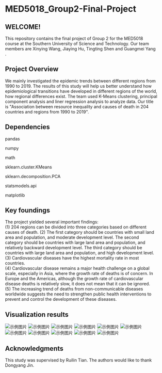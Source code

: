 # MED5018_Group2-Final-Project

## WELCOME!

This repository contains the final project of Group 2 for the MED5018 course at the Southern University of Science and Technology. Our team members are Xinying Wang, Jiaying Hu, Tingting Shen and Guangmei Yang .


## Project Overview

We mainly investigated the epidemic trends between different regions from 1990 to 2019. The results of this study will help us better understand how epidemiological transitions have developed in different regions of the world, how regional differences exist. The team used K-Means clustering, principal component analysis and liner regression analysis to analyze data. Our title is "Association between resource inequality and causes of death in 204 countries and regions from 1990 to 2019".


## Dependencies

pandas 

numpy 

math 

sklearn.cluster.KMeans 

sklearn.decomposition.PCA 

statsmodels.api 

matplotlib 


## Key foundings

The project yielded several important findings:  
(1) 204 regions can be divided into three categories based on different causes of death.
(2) The first category should be countries with small land area and population, and moderate development level. The second category should be countries with large land area and population, and relatively backward development level. The third category should be countries with large land area and population, and high development level.  
(3) Cardiovascular diseases have the highest mortality rate in most countries.  
(4) Cardiovascular disease remains a major health challenge on a global scale, especially in Asia, where the growth rate of deaths is of concern. In Europe and the Americas, although the growth rate of cardiovascular disease deaths is relatively slow, it does not mean that it can be ignored.  
(5) The increasing trend of deaths from non-communicable diseases worldwide suggests the need to strengthen public health interventions to prevent and control the development of these diseases.  

## Visualization results
![示例图片](Results/Figure1-A.pcaresults.png)
![示例图片](Results/Figure1-B.Scatter-Plot-of-PCA-Results.png)
![示例图片](Results/Figure1-C.Scatter-Plot-with-Clusters-After-PCA.png)
![示例图片](Results/Figure1-D.Elbow-method-for-optimal-k.png)
![示例图片](Results/Figure1-E.k-means-results.png)
![示例图片](Results/Figure2-A.Top-1-Disease-Death-Over-Time-by-five-Countries.png)
![示例图片](Results/Figure2-B.TopDisease-Death-Over-Time-by-four-Countries.png)
![示例图片](Results/Figure2-C.Top-3-Diseases-Death-Over-Time-in-China.png)
![示例图片](Results/Figure3-A.Linear-Regression-for-the-Highest-Incidence-Diseases-in-four-Continents.png)
![示例图片](Results/Figure3-B.Linear-Regression-for-the-Highest-Incidence-Diseases-in-three-Continents.png)
![示例图片](Results/Figure3-C.Global-Deaths-Over-Time-for-Top-Diseases.png)

## Acknowledgments  
This study was supervised by Ruilin Tian. The authors would like to thank Dongyang Jin.
